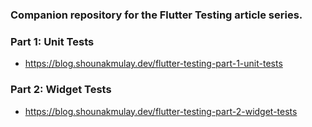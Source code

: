 
### Companion repository for the Flutter Testing article series.


### Part 1: Unit Tests
- https://blog.shounakmulay.dev/flutter-testing-part-1-unit-tests

### Part 2: Widget Tests
- https://blog.shounakmulay.dev/flutter-testing-part-2-widget-tests
